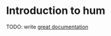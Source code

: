 # Introduction to hum

TODO: write [great documentation](http://jacobian.org/writing/great-documentation/what-to-write/)
